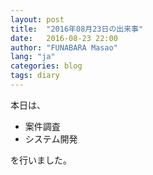 ```yaml
---
layout: post
title:  "2016年08月23日の出来事"
date:   2016-08-23 22:00
author: "FUNABARA Masao"
lang: "ja"
categories: blog
tags: diary
---
```


本日は、

* 案件調査
* システム開発

を行いました。
